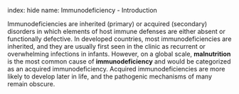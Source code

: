 index: hide
name: Immunodeficiency - Introduction

Immunodeficiencies are inherited (primary) or acquired (secondary) disorders in which elements of host immune defenses are either absent or functionally defective. In developed countries, most immunodeficiencies are inherited, and they are usually first seen in the clinic as recurrent or overwhelming infections in infants. However, on a global scale,  **malnutrition** is the most common cause of  **immunodeficiency** and would be categorized as an acquired immunodeficiency. Acquired immunodeficiencies are more likely to develop later in life, and the pathogenic mechanisms of many remain obscure.
